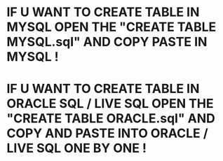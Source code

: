 # IF U WANT TO CREATE TABLE IN MYSQL OPEN THE "CREATE TABLE MYSQL.sql" AND COPY PASTE IN MYSQL !


# IF U WANT TO CREATE TABLE IN ORACLE SQL / LIVE SQL OPEN THE "CREATE TABLE ORACLE.sql" AND COPY AND PASTE INTO ORACLE / LIVE SQL ONE BY ONE !